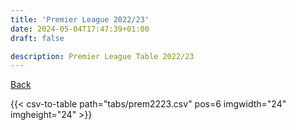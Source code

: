 ```yaml
---
title: 'Premier League 2022/23'
date: 2024-05-04T17:47:39+01:00
draft: false

description: Premier League Table 2022/23
---
```


[Back](/csv-tables/)

{{< csv-to-table path="tabs/prem2223.csv" pos=6 imgwidth="24" imgheight="24" >}}